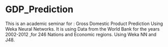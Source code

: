 # GDP_Prediction
This is an academic seminar for :
Gross Domestic Product Prediction Using Weka Neural Networks.
It is using Data from the World Bank for the years 2002-2012 ,for 246 Nations and Economic regions.
Using Weka NN and J48.
